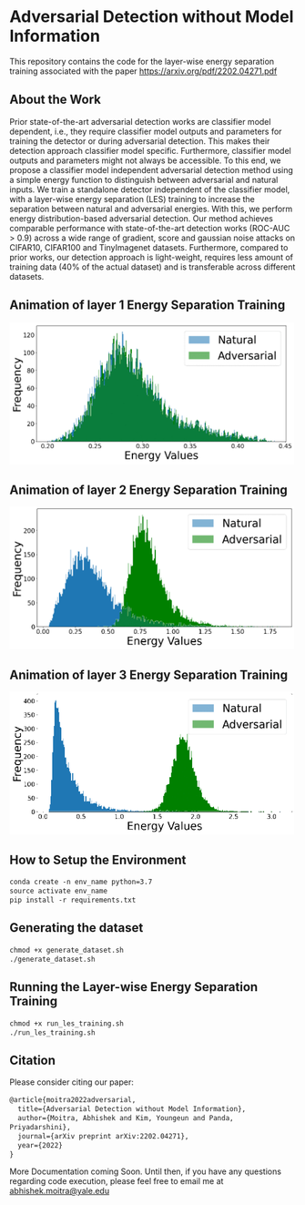 # Adversarial Detection without Model Information

This repository contains the code for the layer-wise energy separation training associated with the paper https://arxiv.org/pdf/2202.04271.pdf

## About the Work

Prior state-of-the-art adversarial detection works are classifier model dependent, i.e., they require classifier model outputs and parameters for training the detector or during adversarial detection. This makes their detection approach classifier model specific. Furthermore, classifier model outputs and parameters might not always be accessible. To this end, we propose a classifier model independent adversarial detection method using a simple energy function to distinguish between adversarial and natural inputs. We train a standalone detector independent of the classifier model, with a layer-wise energy separation (LES) training to increase the separation between natural and adversarial energies. With this, we perform energy distribution-based adversarial detection. Our method achieves comparable performance with state-of-the-art detection works (ROC-AUC > 0.9) across a wide range of gradient, score and gaussian noise attacks on CIFAR10, CIFAR100 and TinyImagenet datasets. Furthermore, compared to prior works, our detection approach is light-weight, requires less amount of training data (40% of the actual dataset) and is transferable across different datasets.

## Animation of layer 1 Energy Separation Training
<img src="/gifs/stage_1.gif" width="500" height="250"/>

## Animation of layer 2 Energy Separation Training
<img src="/gifs/stage_2.gif" width="500" height="250"/>

## Animation of layer 3 Energy Separation Training
<img src="/gifs/stage_3.gif" width="500" height="250"/>

## How to Setup the Environment
```shell
conda create -n env_name python=3.7
source activate env_name
pip install -r requirements.txt
```

## Generating the dataset
```shell
chmod +x generate_dataset.sh
./generate_dataset.sh
```

## Running the Layer-wise Energy Separation Training
```shell
chmod +x run_les_training.sh
./run_les_training.sh
```

## Citation

Please consider citing our paper:

```
@article{moitra2022adversarial,
  title={Adversarial Detection without Model Information},
  author={Moitra, Abhishek and Kim, Youngeun and Panda, Priyadarshini},
  journal={arXiv preprint arXiv:2202.04271},
  year={2022}
}
```
More Documentation coming Soon. Until then, if you have any questions regarding code execution, please feel free to email me at abhishek.moitra@yale.edu
